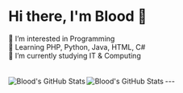 # Hi there, I'm Blood 👋

<summary>👀 I’m interested in Programming</summary>
<summary>🌱 Learning PHP, Python, Java, HTML, C#</summary>
<summary>📖 I’m currently studying IT & Computing</summary>


<br />
<br />
---
<img align="left" alt="Blood's GitHub Stats" src="https://github-readme-stats.vercel.app/api?username=BloodFistMCPE&show_icons=true&hide_border=false&title_color=FD0000&icon_color=16AEE3&bg_color=09131B&text_color=ffffff&border_color=0c1a25"/>
<img align="left" alt="Blood's GitHub Stats" src="https://github-readme-stats-lake-ten.vercel.app/api/top-langs/?username=BloodFistMCPE&theme=dark&show_icons=true&title_color=fff&text_color=fff&count_private=true&include_all_commits=true&langs_count=3"/>
